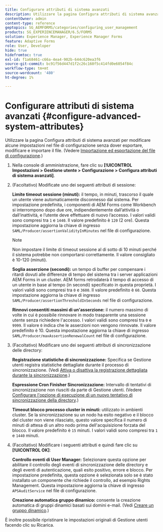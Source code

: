 ```yaml
---
title: Configurare attributi di sistema avanzati
description: Utilizzare la pagina Configura attributi di sistema avanzati per modificare alcune impostazioni nel file di configurazione senza dover esportare, modificare e importare il file.
contentOwner: admin
content-type: reference
geptopics: SG_AEMFORMS/categories/configuring_user_management
products: SG_EXPERIENCEMANAGER/6.5/FORMS
solution: Experience Manager, Experience Manager Forms
feature: Adaptive Forms
role: User, Developer
hide: true
hidefromtoc: true
exl-id: f1a68461-c66a-4ea4-902b-644c620ea3f6
source-git-commit: bc91f56d447d1f2c26c160f5c414fd0e6054f84c
workflow-type: tm+mt
source-wordcount: '480'
ht-degree: 1%

---
```


# Configurare attributi di sistema avanzati {#configure-advanced-system-attributes}

Utilizzare la pagina Configura attributi di sistema avanzati per modificare alcune impostazioni nel file di configurazione senza dover esportare, modificare e importare il file. (Vedere [Importazione ed esportazione del file di configurazione](/help/forms/using/admin-help/importing-exporting-configuration-file.md#importing-and-exporting-the-configuration-file).)

1. Nella console di amministrazione, fare clic su **[!UICONTROL Impostazioni > Gestione utente > Configurazione > Configura attributi di sistema avanzati]**.
1. (Facoltativo) Modificate uno dei seguenti attributi di sessione:

   **Limite timeout sessione (minuti):** il tempo, in minuti, trascorso il quale un utente viene automaticamente disconnesso dal sistema. Per impostazione predefinita, i componenti di AEM Forms come Workbench si interrompono dopo due ore, indipendentemente dall’attività o dall’inattività, e l’utente deve effettuare di nuovo l’accesso. I valori validi sono compresi tra `1` e `1440`. Il valore predefinito è `120` (2 ore). Questa impostazione aggiorna la chiave di ingresso `SAML/Producer/assertionValidityInMinutes` nel file di configurazione.

   >[!NOTE]
   >
   >Non impostare il limite di timeout sessione al di sotto di 10 minuti perché il sistema potrebbe non comportarsi correttamente. Il valore consigliato è 10-120 (minuti).

   **Soglia asserzione (secondi):** un tempo di buffer per compensare i ritardi dovuti alle differenze di tempo del sistema tra i server applicazioni AEM Forms in un cluster. AEM forms retrodaterà il tempo di accesso di un utente in base al tempo (in secondi) specificato in questa proprietà. I valori validi sono compresi tra `0` e `3600`. Il valore predefinito è `60`. Questa impostazione aggiorna la chiave di ingresso `SAML/Producer/assertionThresholdInSeconds` nel file di configurazione.

   **Rinnovi consentiti massimi di un&#39;asserzione:** il numero massimo di volte in cui è possibile rinnovare in modo trasparente una sessione utente senza richiedere l&#39;accesso. I valori validi sono compresi tra `0` e `9999`. Il valore `0` indica che le asserzioni non vengono rinnovate. Il valore predefinito è 10. Questa impostazione aggiorna la chiave di ingresso `SAML/Producer/maxAssertionRenewalCount` nel file di configurazione.

1. (Facoltativo) Modificare uno dei seguenti attributi di sincronizzazione delle directory:

   **Registrazione statistiche di sincronizzazione:** Specifica se Gestione utenti registra statistiche dettagliate durante il processo di sincronizzazione. (Vedi [Attiva o disattiva la registrazione dettagliata durante la sincronizzazione](/help/forms/using/admin-help/synchronizing-directories.md#enable-or-disable-detailed-logging-during-synchronization).)

   **Espressione Cron Finisher Sincronizzazione:** Intervallo di tentativi di sincronizzazione non riusciti da parte di Gestione utenti. (Vedere [Configurare l&#39;opzione di esecuzione di un nuovo tentativo di sincronizzazione della directory](/help/forms/using/admin-help/synchronizing-directories.md#configure-the-directory-synchronization-retry-option).)

   **Timeout blocco processo cluster in minuti:** utilizzato in ambienti cluster. Se la sincronizzazione su un nodo ha esito negativo e il blocco del cluster non viene rilasciato, questo valore specifica il numero di minuti di attesa di un altro nodo prima dell&#39;acquisizione forzata del blocco. Il valore predefinito è `15` minuti. I valori validi sono compresi tra `1` e `1440` minuti.

1. (Facoltativo) Modificare i seguenti attributi e quindi fare clic su **[!UICONTROL OK]**:

   **Controllo eventi di User Manager:** Selezionare questa opzione per abilitare il controllo degli eventi di sincronizzazione delle directory e degli eventi di autenticazione, quali esito positivo, errore e blocco. Per impostazione predefinita, questa opzione è selezionata solo se è stato installato un componente che richiede il controllo, ad esempio Rights Management. Questa impostazione aggiorna la chiave di ingresso `APSAuditService` nel file di configurazione.

   **Creazione automatica gruppo dinamico:** consente la creazione automatica di gruppi dinamici basati sui domini e-mail. (Vedi [Creare un gruppo dinamico](/help/forms/using/admin-help/creating-configuring-groups.md#create-a-dynamic-group).)

È inoltre possibile ripristinare le impostazioni originali di Gestione utenti facendo clic su Ricarica.
